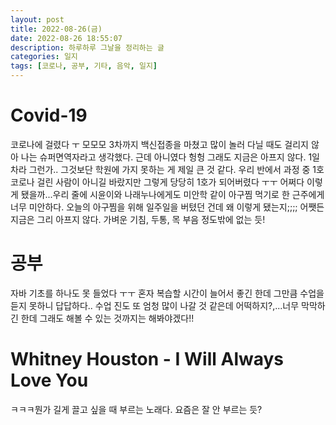 ```yaml
---
layout: post
title: 2022-08-26(금)
date: 2022-08-26 18:55:07
description: 하루하루 그날을 정리하는 글
categories: 일지
tags: [코로나, 공부, 기타, 음악, 일지]
---
```

  
# Covid-19
코로나에 걸렸다 ㅜ 모모모 3차까지 백신접종을 마쳤고 많이 놀러 다닐 때도 걸리지 않아 나는 슈퍼면역자라고 생각했다. 근데 아니였다 헝헝 그래도 지금은 아프지 않다. 1일차라 그런가.. 그것보단 학원에 가지 못하는 게 제일 큰 것 같다. 우리 반에서 과정 중 1호 코로나 걸린 사람이 아니길 바랐지만 그렇게 당당히 1호가 되어버렸다 ㅜㅜ 어쩌다 이렇게 됐을까...우리 줄에 시윤이와 나래누나에게도 미안학 같이 아구찜 먹기로 한 근주에게 너무 미안하다. 오늘의 아구찜을 위해 일주일을 버텼던 건데 왜 이렇게 됐는지;;;; 어쨋든 지금은 그리 아프지 않다. 가벼운 기침, 두통, 목 부음 정도밖에 없는 듯!
  
# 공부
자바 기초를 하나도 못 들었다 ㅜㅜ 혼자 복습할 시간이 늘어서 좋긴 한데 그만큼 수업을 듣지 못하니 답답하다.. 수업 진도 또 엄청 많이 나갈 것 같은데 어떡하지?,...너무 막막하긴 한데 그래도 해볼 수 있는 것까지는 해봐야겠다!!

# Whitney Houston - I Will Always Love You
ㅋㅋㅋ뭔가 길게 끌고 싶을 때 부르는 노래다. 요즘은 잘 안 부르는 듯?
